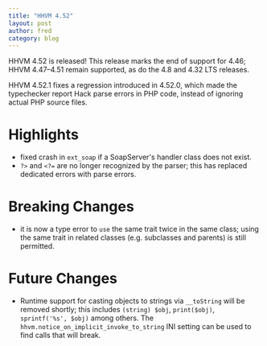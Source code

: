 ```yaml
---
title: "HHVM 4.52"
layout: post
author: fred
category: blog
---
```


HHVM 4.52 is released! This release marks the end of support for 4.46;
HHVM 4.47&ndash;4.51 remain supported, as do the 4.8 and 4.32 LTS releases.

HHVM 4.52.1 fixes a regression introduced in 4.52.0, which made the typechecker
report Hack parse errors in PHP code, instead of ignoring actual PHP source
files.

# Highlights

- fixed crash in `ext_soap` if a SoapServer's handler class does not exist.
- `?>` and `<?=` are no longer recognized by the parser; this has replaced
  dedicated errors with parse errors.

# Breaking Changes

- it is now a type error to `use` the same trait twice in the same class; using
  the same trait in related classes (e.g. subclasses and parents) is still
  permitted.

# Future Changes

- Runtime support for casting objects to strings via `__toString` will be
  removed shortly; this includes `(string) $obj`, `print($obj)`,
  `sprintf('%s', $obj)` among others. The
  `hhvm.notice_on_implicit_invoke_to_string` INI setting can be used to find
  calls that will break.
